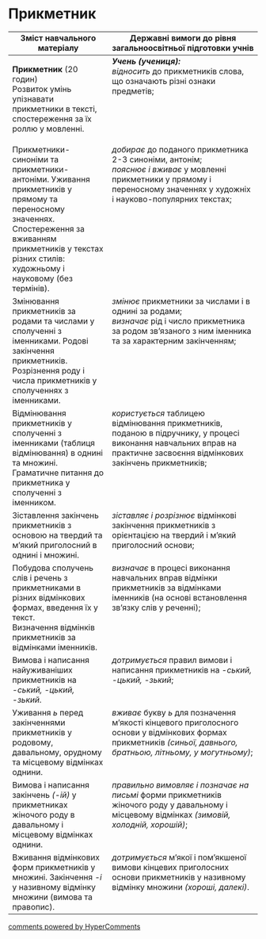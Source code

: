 <div id="hypercomments_widget" class="js-hypercomments-widget invisible"></div>

# Прикметник  

<table>
  <tr>
    <td width="40%" align="center"><b>Зміст навчального матеріалу</b></td>
    <td width="60%" align="center"><b>Державні вимоги до рівня загальноосвітньої підготовки учнів</b></td>
  </tr>
<tbody>
  <tr>
    <td width="40%" style="vertical-align:top !important;">
    <p><b>Прикметник</b> (20 годин)<br>
Розвиток умінь упізнавати прикметники в тексті, спостереження за їх роллю у мовленні. </td>
    <td width="60%" style="vertical-align:top !important;">
<i><b>Учень (учениця):</b></i><br>
<i>відносить</i> до прикметників слова, що означають різні ознаки предметів;</td>
  </tr>
  <tr>
    <td width="40%" style="vertical-align:top !important;">
Прикметники-синоніми та прикметники-антоніми. Уживання прикметників у прямому та переносному значеннях. Спостереження за вживанням прикметників у текстах різних стилів: художньому і науковому (без термінів).</td>
    <td width="60%" style="vertical-align:top !important;">
<i>добирає</i> до поданого прикметника 2-3 синоніми, антонім;<br>
<i>пояснює і вживає</i> у мовленні прикметники у прямому і переносному значеннях у художніх і науково-популярних текстах;<br></td>
  </tr>
  <tr>
    <td width="40%" style="vertical-align:top !important;">
Змінювання прикметників за родами та числами у сполученні з іменниками. Родові закінчення прикметників. Розрізнення роду і числа прикметників у сполученнях з іменниками.</td>
    <td width="60%" style="vertical-align:top !important;">
<i>змінює</i> прикметники за числами і в однині за родами;<br>
<i>визначає</i> рід і число прикметника за родом зв’язаного з ним іменника та за характерним закінченням;<br></td>
  </tr>
  <tr>
    <td width="40%" style="vertical-align:top !important;">
Відмінювання прикметників у сполученні з іменниками (таблиця відмінювання) в однині та множині. Граматичне питання до прикметника у сполученні з іменником.</td>
    <td width="60%" style="vertical-align:top !important;">
<i>користується</i> таблицею відмінювання прикметників, поданою в підручнику, у процесі виконання навчальних вправ на практичне засвоєння відмінкових закінчень прикметників;</td>
  </tr>
  <tr>
    <td width="40%" style="vertical-align:top !important;">
Зіставлення закінчень прикметників з основою на твердий та м’який приголосний в однині і множині.</td>
    <td width="60%" style="vertical-align:top !important;">
<i>зіставляє і розрізнює</i> відмінкові закінчення прикметників з орієнтацією на твердий і м’який приголосний основи;</td>
  </tr>
  <tr>
    <td width="40%" style="vertical-align:top !important;">
Побудова сполучень слів і речень з прикметниками в різних відмінкових формах, введення їх у текст. <br>
Визначення відмінків прикметників за відмінками іменників. <br></td>
    <td width="60%" style="vertical-align:top !important;">
<i>визначає</i> в процесі виконання навчальних вправ відмінки прикметників за відмінками іменників (на основі встановлення зв’язку слів у реченні);</td>
  </tr>
  <tr>
    <td width="40%" style="vertical-align:top !important;">
Вимова і написання найуживаніших прикметників на <i>-ський, -цький, -зький</i>.</td>
    <td width="60%" style="vertical-align:top !important;"> 
<i>дотримується</i> правил вимови і написання прикметників на <i>-ський, -цький, -зький</i>;</td>
  </tr>
  <tr>
    <td width="40%" style="vertical-align:top !important;">
Уживання <i>ь</i> перед закінченнями прикметників у родовому, давальному, орудному та місцевому відмінках однини. </td>
    <td width="60%" style="vertical-align:top !important;"> 
<i>вживає</i> букву <i>ь</i> для позначення м’якості кінцевого приголосного основи у відмінкових формах прикметників <i>(синьої, давнього, братньою, літньому, у могутньому)</i>;</td>
  </tr>
  <tr>
    <td width="40%" style="vertical-align:top !important;">
Вимова і написання закінчень <i>(-ій)</i> у прикметниках жіночого роду в давальному і місцевому відмінках однини. </td>
    <td width="60%" style="vertical-align:top !important;"> 
<i>правильно вимовляє і позначає на письмі</i> форми прикметників жіночого роду у давальному і місцевому відмінках <i>(зимовій, холодній, хорошій)</i>;</td>
  </tr>
  <tr>
    <td width="40%" style="vertical-align:top !important;">
Вживання відмінкових форм прикметників у множині. Закінчення <i>-і</i> у називному відмінку множини (вимова та правопис).</td>
    <td width="60%" style="vertical-align:top !important;"> 
<i>дотримується</i> м’якої і пом’якшеної вимови кінцевих приголосних основи прикметників у називному відмінку множини <i>(хороші, далекі)</i>.</td>
  </tr>
</tbody>
</table>

<div class="js-hypercomments-container">
<a href="http://hypercomments.com" class="hc-link" title="comments widget">comments powered by HyperComments</a>
</div>